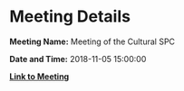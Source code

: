 # Meeting Details

**Meeting Name:** Meeting of the Cultural SPC

**Date and Time:** 2018-11-05 15:00:00

**[Link to Meeting](https://www.limerick.ie/council/whats-on/meeting-cultural-spc-5)**
